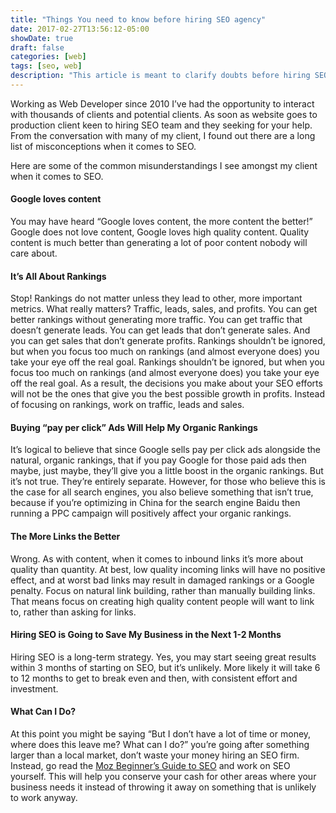 ```yaml
---
title: "Things You need to know before hiring SEO agency"
date: 2017-02-27T13:56:12-05:00
showDate: true
draft: false
categories: [web]
tags: [seo, web]
description: "This article is meant to clarify doubts before hiring SEO agency. I found out there are a long list of misconceptions when it comes to Hiring SEO."
---
```

Working as Web Developer since 2010 I’ve had the opportunity to interact with thousands of clients and potential clients. As soon as website goes to production client keen to hiring SEO team and they seeking for your help. From the conversation with many of my client, I found out there are a long list of misconceptions when it comes to SEO.

Here are some of the common misunderstandings I see amongst my client when it comes to SEO.

#### Google loves content

You may have heard “Google loves content, the more content the better!” Google does not love content, Google loves high quality content. Quality content is much better than generating a lot of poor content nobody will care about.

#### It’s All About Rankings

Stop! Rankings do not matter unless they lead to other, more important metrics. What really matters? Traffic, leads, sales, and profits. You can get better rankings without generating more traffic. You can get traffic that doesn’t generate leads. You can get leads that don’t generate sales. And you can get sales that don’t generate profits. Rankings shouldn’t be ignored, but when you focus too much on rankings (and almost everyone does) you take your eye off the real goal. Rankings shouldn’t be ignored, but when you focus too much on rankings (and almost everyone does) you take your eye off the real goal. As a result, the decisions you make about your SEO efforts will not be the ones that give you the best possible growth in profits. Instead of focusing on rankings, work on traffic, leads and sales.

#### Buying “pay per click” Ads Will Help My Organic Rankings

It’s logical to believe that since Google sells pay per click ads alongside the natural, organic rankings, that if you pay Google for those paid ads then maybe, just maybe, they’ll give you a little boost in the organic rankings. But it’s not true. They’re entirely separate. However, for those who believe this is the case for all search engines, you also believe something that isn’t true, because if you’re optimizing in China for the search engine Baidu then running a PPC campaign will positively affect your organic rankings.

#### The More Links the Better

Wrong. As with content, when it comes to inbound links it’s more about quality than quantity. At best, low quality incoming links will have no positive effect, and at worst bad links may result in damaged rankings or a Google penalty. Focus on natural link building, rather than manually building links. That means focus on creating high quality content people will want to link to, rather than asking for links.

#### Hiring SEO is Going to Save My Business in the Next 1-2 Months

Hiring SEO is a long-term strategy. Yes, you may start seeing great results within 3 months of starting on SEO, but it’s unlikely. More likely it will take 6 to 12 months to get to break even and then, with consistent effort and investment.

#### What Can I Do?

At this point you might be saying “But I don’t have a lot of time or money, where does this leave me? What can I do?” you’re going after something larger than a local market, don’t waste your money hiring an SEO firm. Instead, go read the [Moz Beginner’s Guide to SEO](http://moz.com/beginners-guide-to-seo) and work on SEO yourself. This will help you conserve your cash for other areas where your business needs it instead of throwing it away on something that is unlikely to work anyway.

